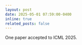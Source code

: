 ```yaml
---
layout: post
date: 2025-05-01 07:59:00-0400
inline: true
related_posts: false
---
```


One paper accepted to ICML 2025.
